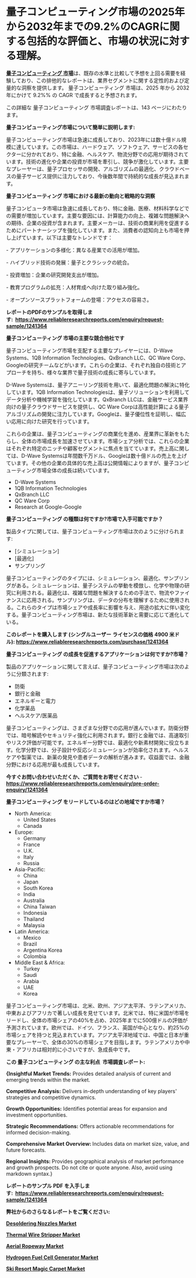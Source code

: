 <p><h1>量子コンピューティング市場の2025年から2032年までの9.2%のCAGRに関する包括的な評価と、市場の状況に対する理解。</h1></p><p data-sourcepos="1:1-1:157"><strong><a href="https://www.reliableresearchreports.com/quantum-computing-r1241364?utm_campaign=107&utm_medium=36&utm_source=Github&utm_content=ia&utm_term=22022025&utm_id=quantum-computing">量子コンピューティング 市場</a></strong>は、既存の水準と比較して予想を上回る需要を経験しており、この排他的なレポートは、業界セグメントに関する定性的および定量的な洞察を提供します。 量子コンピューティング 市場は、2025 年から 2032 年にかけて 9.2%% の CAGR で成長すると予想されます。</p>
<p data-sourcepos="3:1-3:50">この詳細な 量子コンピューティング 市場調査レポートは、143 ページにわたります。</p>
<p><strong>量子コンピューティング市場について簡単に説明します:</strong></p>
<p><p>量子コンピューティング市場は急速に成長しており、2023年には数十億ドル規模に達しています。この市場は、ハードウェア、ソフトウェア、サービスの各セクターに分かれており、特に金融、ヘルスケア、物流分野での応用が期待されています。技術の進化や企業の投資が市場を牽引し、競争が激化しています。主要なプレーヤーは、量子プロセッサの開発、アルゴリズムの最適化、クラウドベースの量子サービス提供に注力しており、今後数年間で持続的な成長が見込まれます。</p></p>
<p><strong>量子コンピューティング 市場における最新の動向と戦略的な洞察</strong></p>
<p><p>量子コンピュータ市場は急速に成長しており、特に金融、医療、材料科学などでの需要が増加しています。主要な要因には、計算能力の向上、複雑な問題解決への期待、企業の投資が含まれます。主要メーカーは、技術の商業利用を促進するためにパートナーシップを強化しています。また、消費者の認知向上も市場を押し上げています。以下は主要なトレンドです：</p><p>- アプリケーションの多様化：異なる産業での活用が増加。</p><p>- ハイブリッド技術の発展：量子とクラシックの統合。</p><p>- 投資増加：企業の研究開発支出が増加。</p><p>- 教育プログラムの拡充：人材育成へ向けた取り組み強化。</p><p>- オープンソースプラットフォームの登場：アクセスの容易さ。</p></p>
<p><strong>レポートのPDFのサンプルを取得します</strong><strong>:&nbsp;&nbsp;<a href="https://www.reliableresearchreports.com/enquiry/request-sample/1241364?utm_campaign=107&utm_medium=36&utm_source=Github&utm_content=ia&utm_term=22022025&utm_id=quantum-computing">https://www.reliableresearchreports.com/enquiry/request-sample/1241364</a></strong></p>
<p><strong>量子コンピューティング 市場の主要な競合他社です</strong></p>
<p><p>量子コンピューティング市場を支配する主要なプレイヤーには、D-Wave Systems、1QB Information Technologies、QxBranch LLC、QC Ware Corp、Googleの研究チームなどがいます。これらの企業は、それぞれ独自の技術とアプローチを持ち、様々な業界で量子技術の成長に寄与しています。</p><p>D-Wave Systemsは、量子アニーリング技術を用いて、最適化問題の解決に特化しています。1QB Information Technologiesは、量子ソリューションを利用してデータ分析や機械学習を強化しています。QxBranch LLCは、金融サービス業界向けの量子クラウドサービスを提供し、QC Ware Corpは高性能計算による量子アルゴリズムの開発に注力しています。Googleは、量子優位性を証明し、幅広い応用に向けた研究を行っています。</p><p>これらの企業は、量子コンピューティングの商業化を進め、産業界に革新をもたらし、全体の市場成長を加速させています。市場シェア分析では、これらの企業はそれぞれ特定のニッチや顧客セグメントに焦点を当てています。売上高に関しては、D-Wave Systemsは年間数千万ドル、Googleは数十億ドルの売上を上げています。その他の企業の具体的な売上高は公開情報によりますが、量子コンピューティング市場全体の成長は続いています。</p></p>
<p><ul><li>D-Wave Systems</li><li>1QB Information Technologies</li><li>QxBranch LLC</li><li>QC Ware Corp</li><li>Research at Google-Google</li></ul></p>
<p><strong>量子コンピューティング の種類は何ですか?市場で入手可能ですか？</strong></p>
<p>製品タイプに関しては、量子コンピューティング市場は次のように分けられます:</p>
<p><ul><li>[シミュレーション]</li><li>[最適化]</li><li>サンプリング</li></ul></p>
<p><p>量子コンピューティングのタイプには、シミュレーション、最適化、サンプリングがある。シミュレーションは、量子システムの挙動を模倣し、化学や物理の研究に利用される。最適化は、複雑な問題を解決するための手法で、物流やファイナンスに応用される。サンプリングは、データの分布を理解するために使用される。これらのタイプは市場シェアや成長率に影響を与え、用途の拡大に伴い変化する。量子コンピューティング市場は、新たな技術革新と需要に応じて進化している。</p></p>
<p><strong>このレポートを購入します (シングルユーザー ライセンスの価格 4900 米ドル):&nbsp;<a href="https://www.reliableresearchreports.com/purchase/1241364?utm_campaign=107&utm_medium=36&utm_source=Github&utm_content=ia&utm_term=22022025&utm_id=quantum-computing">https://www.reliableresearchreports.com/purchase/1241364</a></strong></p>
<p><strong>量子コンピューティング の成長を促進するアプリケーションは何ですか?市場？</strong></p>
<p>製品のアプリケーションに関して言えば、量子コンピューティング市場は次のように分類されます:</p>
<p><ul><li>防衛</li><li>銀行と金融</li><li>エネルギーと電力</li><li>化学薬品</li><li>ヘルスケア/医薬品</li></ul></p>
<p><p>量子コンピューティングは、さまざまな分野での応用が進んでいます。防衛分野では、暗号解読やセキュリティ強化に利用されます。銀行と金融では、高速取引やリスク評価が可能です。エネルギー分野では、最適化や新素材開発に役立ちます。化学分野では、分子設計や反応シミュレーションが効率化されます。ヘルスケアや製薬では、新薬の発見や患者データの解析が進みます。収益面では、金融分野における応用が最も成長しています。</p></p>
<p><strong>今すぐお問い合わせいただくか、ご質問をお寄せください</strong><strong>&nbsp;</strong>-<strong><a href="https://www.reliableresearchreports.com/enquiry/pre-order-enquiry/1241364?utm_campaign=107&utm_medium=36&utm_source=Github&utm_content=ia&utm_term=22022025&utm_id=quantum-computing">https://www.reliableresearchreports.com/enquiry/pre-order-enquiry/1241364</a></strong></p>
<p><strong>量子コンピューティング をリードしているのはどの地域ですか市場？</strong></p>
<p><ul>
    <li>
        North America:
        <ul>
            <li>United States</li>
            <li>Canada</li>
        </ul>
    </li>
    <li>
        Europe:
        <ul>
            <li>Germany</li>
            <li>France</li>
            <li>U.K.</li>
            <li>Italy</li>
            <li>Russia</li>
        </ul>
    </li>
    <li>
        Asia-Pacific:
        <ul>
            <li>China</li>
            <li>Japan</li>
            <li>South Korea</li>
            <li>India</li>
            <li>Australia</li>
            <li>China Taiwan</li>
            <li>Indonesia</li>
            <li>Thailand</li>
            <li>Malaysia</li>
        </ul>
    </li>
    <li>
        Latin America:
        <ul>
            <li>Mexico</li>
            <li>Brazil</li>
            <li>Argentina Korea</li>
            <li>Colombia</li>
        </ul>
    </li>
    <li>
        Middle East & Africa:
        <ul>
            <li>Turkey</li>
            <li>Saudi</li>
            <li>Arabia</li>
            <li>UAE</li>
            <li>Korea</li>
        </ul>
    </li>
    </ul></p>
<p><p>量子コンピューティング市場は、北米、欧州、アジア太平洋、ラテンアメリカ、中東およびアフリカで著しい成長を見せています。北米では、特に米国が市場をリードし、全体の市場シェアの40%を占め、2025年までに500億ドルの評価が予測されています。欧州では、ドイツ、フランス、英国が中心となり、約25%の市場シェアを持つと見込まれています。アジア太平洋地域では、中国と日本が重要なプレーヤーで、全体の30%の市場シェアを目指します。ラテンアメリカや中東・アフリカは相対的に小さいですが、急成長中です。</p></p>
<p><strong>この 量子コンピューティング の主な利点&nbsp; 市場調査レポート:</strong></p>
<p><strong>{Insightful Market Trends:</strong> Provides detailed analysis of current and emerging trends within the market.</p>
<p><strong>Competitive Analysis:</strong> Delivers in-depth understanding of key players' strategies and competitive dynamics.</p>
<p><strong>Growth Opportunities:</strong> Identifies potential areas for expansion and investment opportunities.</p>
<p><strong>Strategic Recommendations:</strong> Offers actionable recommendations for informed decision-making.</p>
<p><strong>Comprehensive Market Overview: </strong>Includes data on market size, value, and future forecasts.</p>
<p><strong>Regional Insights: </strong>Provides geographical analysis of market performance and growth prospects. Do not cite or quote anyone. Also, avoid using markdown syntax.}</p>
<p><strong>レポートのサンプル PDF を入手します:&nbsp;</strong><strong>&nbsp;<a href="https://www.reliableresearchreports.com/enquiry/request-sample/1241364?utm_campaign=107&utm_medium=36&utm_source=Github&utm_content=ia&utm_term=22022025&utm_id=quantum-computing">https://www.reliableresearchreports.com/enquiry/request-sample/1241364</a></strong></p>
<p></p>
<p></p>
<p></p>
<p></p>
<p><strong>弊社からのさらなるレポートをご覧ください:</strong></p>
<p><strong><p><a href="https://github.com/zurubting/Market-Research-Report-List-1/blob/main/desoldering-nozzles-market.md?utm_campaign=107&utm_medium=36&utm_source=Github&utm_content=ia&utm_term=22022025&utm_id=quantum-computing">Desoldering Nozzles Market</a></p><p><a href="https://github.com/lalolatiot/Market-Research-Report-List-1/blob/main/thermal-wire-stripper-market.md?utm_campaign=107&utm_medium=36&utm_source=Github&utm_content=ia&utm_term=22022025&utm_id=quantum-computing">Thermal Wire Stripper Market</a></p><p><a href="https://github.com/penglatilles/Market-Research-Report-List-1/blob/main/aerial-ropeway-market.md?utm_campaign=107&utm_medium=36&utm_source=Github&utm_content=ia&utm_term=22022025&utm_id=quantum-computing">Aerial Ropeway Market</a></p><p><a href="https://github.com/ternainglin/Market-Research-Report-List-1/blob/main/hydrogen-fuel-cell-generator-market.md?utm_campaign=107&utm_medium=36&utm_source=Github&utm_content=ia&utm_term=22022025&utm_id=quantum-computing">Hydrogen Fuel Cell Generator Market</a></p><p><a href="https://github.com/saaindosya/Market-Research-Report-List-1/blob/main/ski-resort-magic-carpet-market.md?utm_campaign=107&utm_medium=36&utm_source=Github&utm_content=ia&utm_term=22022025&utm_id=quantum-computing">Ski Resort Magic Carpet Market</a></p></strong></p>